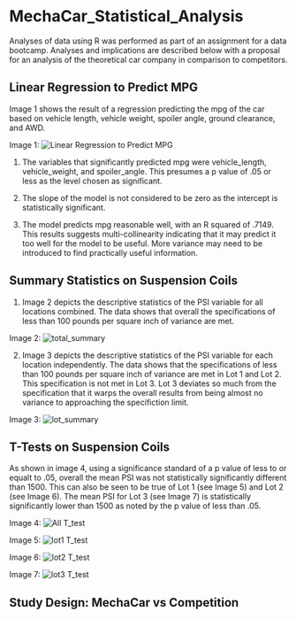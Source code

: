 # MechaCar_Statistical_Analysis

Analyses of data using R was performed as part of an assignment for a data bootcamp. Analyses and implications are described below with a proposal for an analysis
of the theoretical car company in comparison to competitors.

## Linear Regression to Predict MPG

Image 1 shows the result of a regression predicting the mpg of the car based on vehicle length, vehicle weight, spoiler angle, ground clearance, and AWD.

Image 1:
![Linear Regression to Predict MPG](https://user-images.githubusercontent.com/114311015/217967538-c06d1e40-b946-4b2a-b5dd-c8923914b3c0.png)

1. The variables that significantly predicted mpg were vehicle_length, vehicle_weight, and spoiler_angle. This presumes a p value of .05 or less as the level chosen as
significant. 

2. The slope of the model is not considered to be zero as the intercept is statistically significant. 

3. The model predicts mpg reasonable well, with an R squared of .7149. This results suggests multi-collinearity indicating that it may predict it too well for the model 
to be useful. More variance may need to be introduced to find practically useful information. 

## Summary Statistics on Suspension Coils

1. Image 2 depicts the descriptive statistics of the PSI variable for all locations combined. The data shows that overall the specifications of less than 100 pounds 
per square inch of variance are met.

Image 2:
![total_summary](https://user-images.githubusercontent.com/114311015/217972442-73412e12-2d74-4a45-be57-ade6df5480d8.png)

2. Image 3 depicts the descriptive statistics of the PSI variable for each location independently. The data shows that the specifications of less than 100 pounds per 
square inch of variance are met in Lot 1 and Lot 2. This specification is not met in Lot 3. Lot 3 deviates so much from the specification that it warps the overall
results from being almost no variance to approaching the specifiction limit.

Image 3:
![lot_summary](https://user-images.githubusercontent.com/114311015/217972372-5a94a29b-cec4-4735-b951-ec7e682adf3e.png)


## T-Tests on Suspension Coils

As shown in image 4, using a significance standard of a p value of less to or equalt to .05, overall the mean PSI was not statistically significantly different than 1500.
This can also be seen to be true of Lot 1 (see Image 5) and Lot 2 (see Image 6). The mean PSI for Lot 3 (see Image 7) is statistically significantly lower than 1500 as noted by the p value
of less than .05.

Image 4:
![All T_test](https://user-images.githubusercontent.com/114311015/217974539-4ece0db8-7b22-4578-b129-fab5ab57d841.png)

Image 5:
![lot1 T_test](https://user-images.githubusercontent.com/114311015/217974619-fae53e3b-00b8-4e3b-8f42-c95ae25c09b7.png)

Image 6:
![lot2 T_test](https://user-images.githubusercontent.com/114311015/217974655-f7db5995-8c30-4c73-b96e-53a166cbcb10.png)

Image 7:
![lot3 T_test](https://user-images.githubusercontent.com/114311015/217974716-ed2b3350-79cb-4ab5-8d0b-5c777c93dd3a.png)


## Study Design: MechaCar vs Competition
